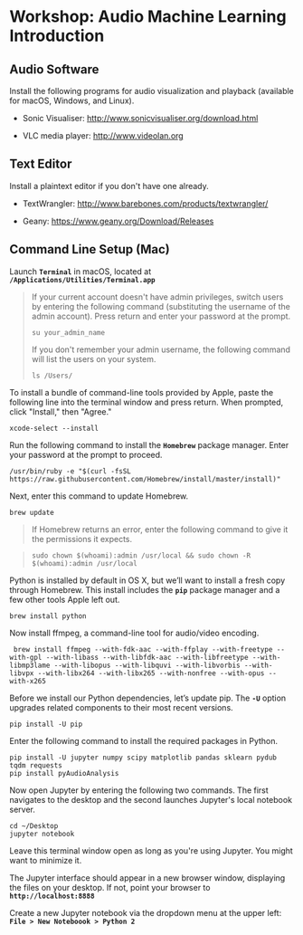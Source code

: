 # Workshop: Audio Machine Learning Introduction

## Audio Software

Install the following programs for audio visualization and playback (available for macOS, Windows, and Linux).

- Sonic Visualiser: http://www.sonicvisualiser.org/download.html

- VLC media player: http://www.videolan.org


## Text Editor

Install a plaintext editor if you don't have one already.

- TextWrangler: http://www.barebones.com/products/textwrangler/

- Geany: https://www.geany.org/Download/Releases


## Command Line Setup (Mac)

Launch **`Terminal`** in macOS, located at **`/Applications/Utilities/Terminal.app`**

> If your current account doesn't have admin privileges, switch users by entering the following command (substituting the username of the admin account). Press return and enter your password at the prompt.
>
>    `su your_admin_name`
>
> If you don't remember your admin username, the following command will list the users on your system.
>
>    `ls /Users/`

To install a bundle of command-line tools provided by Apple, paste the following line into the terminal window and press return. When prompted, click "Install," then "Agree."

    xcode-select --install

Run the following command to install the **`Homebrew`** package manager. Enter your password at the prompt to proceed.

    /usr/bin/ruby -e "$(curl -fsSL https://raw.githubusercontent.com/Homebrew/install/master/install)"

Next, enter this command to update Homebrew.

    brew update

> If Homebrew returns an error, enter the following command to give it the permissions it expects.

>    `sudo chown $(whoami):admin /usr/local && sudo chown -R $(whoami):admin /usr/local`

Python is installed by default in OS X, but we’ll want to install a fresh copy through Homebrew. This install includes the **`pip`** package manager and a few other tools Apple left out.

    brew install python

Now install ffmpeg, a command-line tool for audio/video encoding.

     brew install ffmpeg --with-fdk-aac --with-ffplay --with-freetype --with-gpl --with-libass --with-libfdk-aac --with-libfreetype --with-libmp3lame --with-libopus --with-libquvi --with-libvorbis --with-libvpx --with-libx264 --with-libx265 --with-nonfree --with-opus --with-x265

Before we install our Python dependencies, let’s update pip. The **`-U`** option upgrades related components to their most recent versions.

    pip install -U pip

Enter the following command to install the required packages in Python.

    pip install -U jupyter numpy scipy matplotlib pandas sklearn pydub tqdm requests
    pip install pyAudioAnalysis

Now open Jupyter by entering the following two commands. The first navigates to the desktop and the second launches Jupyter's local notebook server.

    cd ~/Desktop
    jupyter notebook

Leave this terminal window open as long as you're using Jupyter. You might want to minimize it.

The Jupyter interface should appear in a new browser window, displaying the files on your desktop. If not, point your browser to **`http://localhost:8888`**

Create a new Jupyter notebook via the dropdown menu at the upper left: **`File > New Noteboook > Python 2`**
